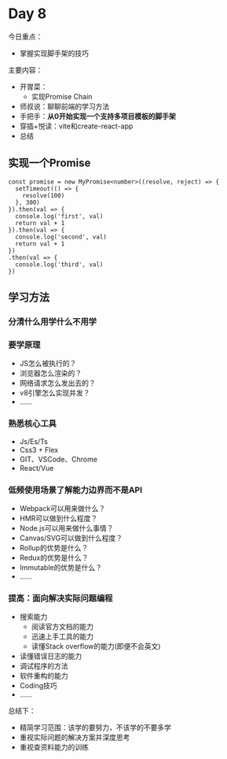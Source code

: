 # Day 8



今日重点：

- 掌握实现脚手架的技巧



主要内容：

- 开胃菜：
  - 实现Promise Chain
- 师叔说：聊聊前端的学习方法
- 手把手：**从0开始实现一个支持多项目模板的脚手架**
- 穿插+悦读：vite和create-react-app
- 总结



## 实现一个Promise

```tsx
const promise = new MyPromise<number>((resolve, reject) => {
  setTimeout(() => {
    resolve(100)
  }, 300)
}).then(val => {
  console.log('first', val)
  return val + 1
}).then(val => {
  console.log('second', val)
  return val + 1
})
.then(val => {
  console.log('third', val)
})

```



## 学习方法



### 分清什么用学什么不用学



###  要学原理

- JS怎么被执行的？
- 浏览器怎么渲染的？ 
- 网络请求怎么发出去的？
- v8引擎怎么实现并发？
- ……



###  熟悉核心工具

- Js/Es/Ts
- Css3 + Flex
- GIT、VSCode、Chrome
- React/Vue



### 低频使用场景了解能力边界而不是API

- Webpack可以用来做什么？
- HMR可以做到什么程度？
- Node.js可以用来做什么事情？
- Canvas/SVG可以做到什么程度？
- Rollup的优势是什么？
- Redux的优势是什么？
- Immutable的优势是什么？
- ……



### 提高：面向解决实际问题编程



- 搜索能力
  - 阅读官方文档的能力
  - 迅速上手工具的能力
  - 读懂Stack overflow的能力(即便不会英文)
- 读懂错误日志的能力
- 调试程序的方法
- 软件重构的能力
- Coding技巧
- ……



总结下：

- 精简学习范围：该学的要努力，不该学的不要多学
- 重视实际问题的解决方案并深度思考
- 重视查资料能力的训练

